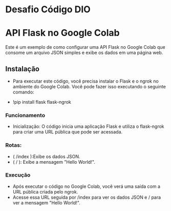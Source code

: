 # Desafio Código DIO
# API Flask no Google Colab 

Este é um exemplo de como configurar uma API Flask no Google Colab que consome um arquivo JSON simples e exibe os dados em uma página web.

## Instalação
- Para executar este código, você precisa instalar o Flask e o ngrok no ambiente do Google Colab. Você pode fazer isso executando o seguinte comando:

- !pip install flask flask-ngrok

### Funcionamento
- Inicialização: O código inicia uma aplicação Flask e utiliza o flask-ngrok para criar uma URL pública que pode ser acessada.

### Rotas:
- ( /index  ):Exibe os dados JSON.
- (  /  ): Exibe a mensagem "Hello World!".

### Execução
- Após executar o código no Google Colab, você verá uma saída com a URL pública criada pelo ngrok. 
- Acesse essa URL seguida por /index para ver os dados JSON e / para ver a mensagem "Hello World!".